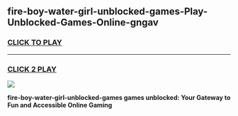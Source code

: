 
## fire-boy-water-girl-unblocked-games-Play-Unblocked-Games-Online-gngav
<h3>
<a href="https://premium76.site?title=fire-boy-water-girl-unblocked-games&ref=24A">CLICK TO PLAY</a></h3>
<hr>

<h3>
<a href="https://premium76.site?title=fire-boy-water-girl-unblocked-games&ref=24A">CLICK 2 PLAY</a>
  
</h3>

<a href="https://premium76.site?title=fire-boy-water-girl-unblocked-games&ref=24A"><img src="https://clearcache.store/games.png"></a>


**fire-boy-water-girl-unblocked-games games unblocked: Your Gateway to Fun and Accessible Online Gaming**
